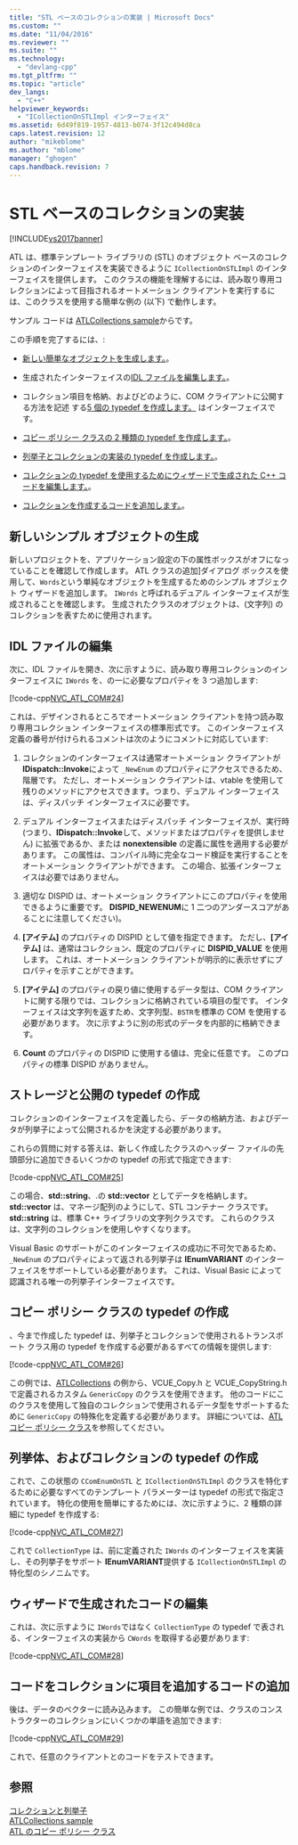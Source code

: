 ```yaml
---
title: "STL ベースのコレクションの実装 | Microsoft Docs"
ms.custom: ""
ms.date: "11/04/2016"
ms.reviewer: ""
ms.suite: ""
ms.technology: 
  - "devlang-cpp"
ms.tgt_pltfrm: ""
ms.topic: "article"
dev_langs: 
  - "C++"
helpviewer_keywords: 
  - "ICollectionOnSTLImpl インターフェイス"
ms.assetid: 6d49f819-1957-4813-b074-3f12c494d8ca
caps.latest.revision: 12
author: "mikeblome"
ms.author: "mblome"
manager: "ghogen"
caps.handback.revision: 7
---
```

# STL ベースのコレクションの実装
[!INCLUDE[vs2017banner](../assembler/inline/includes/vs2017banner.md)]

ATL は、標準テンプレート ライブラリの \(STL\) のオブジェクト ベースのコレクションのインターフェイスを実装できるように `ICollectionOnSTLImpl` のインターフェイスを提供します。  このクラスの機能を理解するには、読み取り専用コレクションによって目指されるオートメーション クライアントを実行するには、このクラスを使用する簡単な例の \(以下\) で動作します。  
  
 サンプル コードは [ATLCollections sample](../top/visual-cpp-samples.md)からです。  
  
 この手順を完了するには、:  
  
-   [新しい簡単なオブジェクトを生成します。](#vccongenerating_an_object)。  
  
-   生成されたインターフェイスの[IDL ファイルを編集します。](#vcconedit_the_idl)。  
  
-   コレクション項目を格納、およびどのように、COM クライアントに公開する方法を記述 する[5 個の typedef を作成します。](#vcconstorage_and_exposure_typedefs) はインターフェイスです。  
  
-   [コピー ポリシー クラスの 2 種類の typedef を作成します。](#vcconcopy_classes)。  
  
-   [列挙子とコレクションの実装の typedef を作成します。](#vcconenumeration_and_collection)。  
  
-   [コレクションの typedef を使用するためにウィザードで生成された C\+\+ コードを編集します。](#vcconedit_the_generated_code)。  
  
-   [コレクションを作成するコードを追加します。](#vcconpopulate_the_collection)。  
  
##  <a name="vccongenerating_an_object"></a> 新しいシンプル オブジェクトの生成  
 新しいプロジェクトを、アプリケーション設定の下の属性ボックスがオフになっていることを確認して作成します。  ATL クラスの追加\]ダイアログ ボックスを使用して、`Words`という単純なオブジェクトを生成するためのシンプル オブジェクト ウィザードを追加します。  `IWords` と呼ばれるデュアル インターフェイスが生成されることを確認します。  生成されたクラスのオブジェクトは、\(文字列\) のコレクションを表すために使用されます。  
  
##  <a name="vcconedit_the_idl"></a> IDL ファイルの編集  
 次に、IDL ファイルを開き、次に示すように、読み取り専用コレクションのインターフェイスに `IWords` を、の一に必要なプロパティを 3 つ追加します:  
  
 [!code-cpp[NVC_ATL_COM#24](../atl/codesnippet/CPP/implementing-an-stl-based-collection_1.idl)]  
  
 これは、デザインされるところでオートメーション クライアントを持つ読み取り専用コレクション インターフェイスの標準形式です。  このインターフェイス定義の番号が付けられるコメントは次のようにコメントに対応しています:  
  
1.  コレクションのインターフェイスは通常オートメーション クライアントが **IDispatch::Invoke**によって `_NewEnum` のプロパティにアクセスできるため、階層です。  ただし、オートメーション クライアントは、vtable を使用して残りのメソッドにアクセスできます。つまり、デュアル インターフェイスは、ディスパッチ インターフェイスに必要です。  
  
2.  デュアル インターフェイスまたはディスパッチ インターフェイスが、実行時 \(つまり、**IDispatch::Invoke**して、メソッドまたはプロパティを提供しません\) に拡張であるか、または **nonextensible** の定義に属性を適用する必要があります。  この属性は、コンパイル時に完全なコード検証を実行することをオートメーション クライアントができます。  この場合、拡張インターフェイスは必要ではありません。  
  
3.  適切な DISPID は、オートメーション クライアントにこのプロパティを使用できるように重要です。  **DISPID\_NEWENUM**に 1 二つのアンダースコアがあることに注意してください\)。  
  
4.  **\[アイテム\]** のプロパティの DISPID として値を指定できます。  ただし、**\[アイテム\]** は、通常はコレクション、既定のプロパティに **DISPID\_VALUE** を使用します。  これは、オートメーション クライアントが明示的に表示せずにプロパティを示すことができます。  
  
5.  **\[アイテム\]** のプロパティの戻り値に使用するデータ型は、COM クライアントに関する限りでは、コレクションに格納されている項目の型です。  インターフェイスは文字列を返すため、文字列型、`BSTR`を標準の COM を使用する必要があります。  次に示すように別の形式のデータを内部的に格納できます。  
  
6.  **Count** のプロパティの DISPID に使用する値は、完全に任意です。  このプロパティの標準 DISPID がありません。  
  
##  <a name="vcconstorage_and_exposure_typedefs"></a> ストレージと公開の typedef の作成  
 コレクションのインターフェイスを定義したら、データの格納方法、およびデータが列挙子によって公開されるかを決定する必要があります。  
  
 これらの質問に対する答えは、新しく作成したクラスのヘッダー ファイルの先頭部分に追加できるいくつかの typedef の形式で指定できます:  
  
 [!code-cpp[NVC_ATL_COM#25](../atl/codesnippet/CPP/implementing-an-stl-based-collection_2.h)]  
  
 この場合、**std::string**、.の **std::vector** としてデータを格納します。  **std::vector** は、マネージ配列のようにして、STL コンテナー クラスです。  **std::string** は、標準 C\+\+ ライブラリの文字列クラスです。  これらのクラスは、文字列のコレクションを使用しやすくなります。  
  
 Visual Basic のサポートがこのインターフェイスの成功に不可欠であるため、`_NewEnum` のプロパティによって返される列挙子は **IEnumVARIANT** のインターフェイスをサポートしている必要があります。  これは、Visual Basic によって認識される唯一の列挙子インターフェイスです。  
  
##  <a name="vcconcopy_classes"></a> コピー ポリシー クラスの typedef の作成  
 、今まで作成した typedef は、列挙子とコレクションで使用されるトランスポート クラス用の typedef を作成する必要があるすべての情報を提供します:  
  
 [!code-cpp[NVC_ATL_COM#26](../atl/codesnippet/CPP/implementing-an-stl-based-collection_3.h)]  
  
 この例では、[ATLCollections](../top/visual-cpp-samples.md) の例から、VCUE\_Copy.h と VCUE\_CopyString.h で定義されるカスタム `GenericCopy` のクラスを使用できます。  他のコードにこのクラスを使用して独自のコレクションで使用されるデータ型をサポートするために `GenericCopy` の特殊化を定義する必要があります。  詳細については、[ATL コピー ポリシー クラス](../Topic/ATL%20Copy%20Policy%20Classes.md)を参照してください。  
  
##  <a name="vcconenumeration_and_collection"></a> 列挙体、およびコレクションの typedef の作成  
 これで、この状態の `CComEnumOnSTL` と `ICollectionOnSTLImpl` のクラスを特化するために必要なすべてのテンプレート パラメーターは typedef の形式で指定されています。  特化の使用を簡単にするためには、次に示すように、2 種類の詳細に typedef を作成する:  
  
 [!code-cpp[NVC_ATL_COM#27](../atl/codesnippet/CPP/implementing-an-stl-based-collection_4.h)]  
  
 これで `CollectionType` は、前に定義された `IWords` のインターフェイスを実装し、その列挙子をサポート **IEnumVARIANT**提供する `ICollectionOnSTLImpl` の特化型のシノニムです。  
  
##  <a name="vcconedit_the_generated_code"></a> ウィザードで生成されたコードの編集  
 これは、次に示すように `IWords`ではなく `CollectionType` の typedef で表される、インターフェイスの実装から `CWords` を取得する必要があります:  
  
 [!code-cpp[NVC_ATL_COM#28](../atl/codesnippet/CPP/implementing-an-stl-based-collection_5.h)]  
  
##  <a name="vcconpopulate_the_collection"></a> コードをコレクションに項目を追加するコードの追加  
 後は、データのベクターに読み込みます。  この簡単な例では、クラスのコンストラクターのコレクションにいくつかの単語を追加できます:  
  
 [!code-cpp[NVC_ATL_COM#29](../atl/codesnippet/CPP/implementing-an-stl-based-collection_6.h)]  
  
 これで、任意のクライアントとのコードをテストできます。  
  
## 参照  
 [コレクションと列挙子](../atl/atl-collections-and-enumerators.md)   
 [ATLCollections sample](../top/visual-cpp-samples.md)   
 [ATL のコピー ポリシー クラス](../Topic/ATL%20Copy%20Policy%20Classes.md)